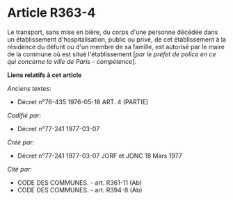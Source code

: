 # Article R363-4

Le transport, sans mise en bière, du corps d'une personne décédée dans un établissement d'hospitalisation, public ou privé,
de cet établissement à la résidence du défunt ou d'un membre de sa famille, est autorisé par le maire de la commune où est
situé l'établissement [*par le préfet de police en ce qui concerne la ville de Paris - compétence*].

**Liens relatifs à cet article**

_Anciens textes_:

  - Décret n°76-435 1976-05-18 ART. 4 (PARTIE)

_Codifié par_:

  - Décret n°77-241 1977-03-07

_Créé par_:

  - Décret n°77-241 1977-03-07 JORF et JONC 18 Mars 1977

_Cité par_:

  - CODE DES COMMUNES. - art. R361-11 (Ab)
  - CODE DES COMMUNES. - art. R394-8 (Ab)
